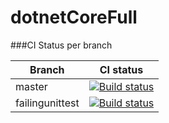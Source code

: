 # dotnetCoreFull

###CI Status per branch

| Branch        | CI status        |
| ------------- |:-------------:|
| master      | [![Build status](https://ci.appveyor.com/api/projects/status/lc178ep72a8o64k5/branch/master?svg=true)](https://ci.appveyor.com/project/Elfocrash/dotnetcorefull/branch/master) |
| failingunittest      | [![Build status](https://ci.appveyor.com/api/projects/status/lc178ep72a8o64k5/branch/failingunittest?svg=true)](https://ci.appveyor.com/project/Elfocrash/dotnetcorefull/branch/failingunittest)      |
